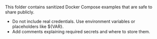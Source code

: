 This folder contains sanitized Docker Compose examples that are safe to share publicly.
- Do not include real credentials. Use environment variables or placeholders like ${VAR}.
- Add comments explaining required secrets and where to store them.
